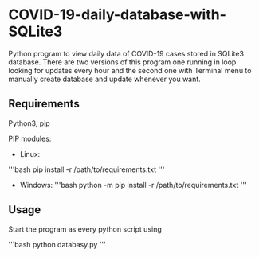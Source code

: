 # COVID-19-daily-database-with-SQLite3

Python program to view daily data of COVID-19 cases stored in SQLite3 database. There are two versions of this program one running in loop looking for updates every hour and the second one with Terminal menu to manually create database and update whenever you want.
 
## Requirements 

Python3, pip

PIP modules:
* Linux:

'''bash
pip install -r /path/to/requirements.txt
'''

* Windows:
'''bash
python -m pip install -r /path/to/requirements.txt
'''

## Usage 

Start the program as every python script using

'''bash
python databasy.py
'''

